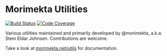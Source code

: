 Morimekta Utilities
===================

[![Build Status](https://travis-ci.org/morimekta/utils.svg?branch=master)](https://travis-ci.org/morimekta/utils)
[![Code Coverage](https://img.shields.io/codecov/c/github/morimekta/utils/master.svg)](https://codecov.io/github/pvorb/property-providers?branch=develop)

Various utilities maintained and primarily developed by @morimekta, a.k.a.
Stein Eldar Johnsen. Contributions are welcome.

Take a look at [morimekta.net/utils](http://www.morimekta.net/utils) for
documentation.
